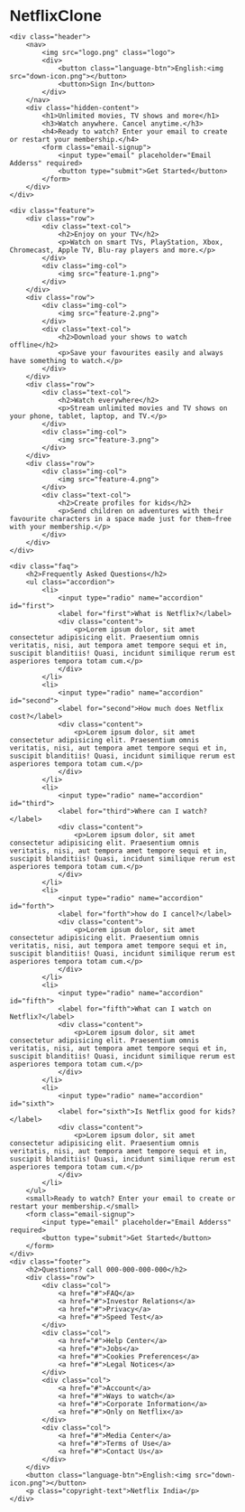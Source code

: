 # NetflixClone
<html lang="en">
<head>
    <meta charset="UTF-8">
    <meta name="viewport" content="width=device-width, initial-scale=1.0">
    <title>Netflix Homepage</title>
    <style>
      *{
    margin: 0;
    padding: 0;
    font-family: 'poppins',sans-serif;
    box-sizing: border-box;
}

body{
    background: #000;
    color: #fff;
}

.header{
    width: 100%;
    height: 100vh;
    background-image: linear-gradient(rgba(0,0,0,0.7),rgba(0,0,0,0.7)), url(header-image.png);
    background-size: cover;
    background-position: center;
    padding: 10px 8%;
    position: relative;
}

nav{
    display: flex;
    align-items: center;
    justify-content: space-between;
    padding: 10px 0;
}

.logo{
    width: 150px;
    cursor: pointer;
}

nav button{
    border: 0;
    outline: 0;
    background: #db0001;
    color: #fff;
    padding: 7px 20px;
    font-size: 12px;
    border-radius: 4px;
    margin-left: 10px;
    cursor: pointer;
}

.language-btn{
    display: inline-flex;
    align-items: center;
    background: transparent;
    border: 1px solid #fff;
    padding: 7px 10px;
}

.language-btn{
    margin-left: 100px;
    width: 84px;
}

.language-btn{
    margin-left: 100px;
    width: 84px;
}

.language-btn img{
    margin-left: 10px;
    width: 10px;
}

.hidden-content{
    position: absolute;
    top: 50%;
    left: 50%;
    transform: translate(-50%, -50%);
    text-align: center;
    margin-top: 100px;
}

.hidden-content h1{
    font-size: 60px;
    line-height: 70px;
    font-weight: 600;
    max-width: 650px;
}

.hidden-content h3{
    font-weight: 400;
    margin-bottom: 20px;
}

.email-signup{
    background: #fff;
    border-radius: 4px;
    display: flex;
    align-items: center;
    margin-top: 30px;
    overflow: hidden;
}

.email-signup input{
    flex: 1;
    border: 0;
    outline: 0;
    margin-left: 20px;
}

.email-signup button{
    background: #db0001;
    border: 0;
    outline: 0;
    color: #fff;
    font-size: 16px;
    cursor: pointer;
    padding: 15px 30px;
}

/*---------features----------*/

.features{
    padding: 50px 12%;
    font-size: 22px;
}

.row{
    display: flex;
    width: 100%;
    align-items: center;
    flex-wrap: wrap;
    padding: 50px 0;
}

.text-col{
    flex-basis: 50%;
    margin-bottom: 20px;
}

.img-col{
    flex-basis: 50%;
    margin-bottom: 20px;
}

.img-col img{
    display: block;
    width: 90%;
    margin: auto;
}

.features h2{
    font-size: 50px;
    font-weight: 600;
    margin-bottom: 20px;
}

/*------------faq-------------*/

.faq{
    padding: 10px 12%;
    text-align: center;
    font-size: 18px;
}

.faq h2{
    font-weight: 500;
    font-size: 40px;
}

.accordion{
    margin: 60px auto;
    width: 100%;
    max-width: 750px;
}

.accordion li{
    list-style: none;
    width: 100%;
    padding: 5px;
}

.accordion li label{
    display: flex;
    align-items: center;
    padding: 20px;
    font-size: 18px;
    font-weight: 500;
    background: #303030;
    margin-bottom: 2px;
    cursor: pointer;
    position: relative;
}

label::after{
    content: '+';
    font-size: 34px;
    position: absolute;
    right: 20px;
    transition: tansform 0.5s;
}

input[type="radio"]{
    display: none;
}
.accordion .content{
    background: #303030;
    text-align: left;
    padding: 0 20px;
    max-height: 0;
    overflow: hidden;
    transition: max-height 0.5s, padding 0.5s;
}

.accordion input[type="radio"]:checked + label + .content{
    max-width: 700px;
    padding: 30px 20px;
}

.accordion input[type="radio"]:checked + label::after{
    transform: rotate(135deg);
}

.faq .email-signup{
    max-width: 600px;
    margin: 20px auto 60px;
}

.faq small{
    font-size: 13px;
}

/*------------footer-------------*/

.footer{
    padding: 50px 15% 10px;
    border-top: 6px solid #333;
    color: #777;
}

.footer h2{
    font-size: 18px;
    font-weight: 400;
    margin-bottom: 30px;
} 

.footer .col{
    flex-basis: 25%;
    flex-grow: 1;
    margin-bottom: 20px;
}

.footer .col a{
    display: block;
    text-decoration: none;
    color: #777;
    font-size: 14px;
    margin-bottom: 10px;
}

.footer .row{
    align-items: flex-start;
    padding: 10px 0;
}

.footer .language-btn{
    color: #fff;
    padding: 10px 8px;
    border-radius: 3px;
}

.copyright-text{
    font-size: 14px;
    margin-top: 20px;
    margin-bottom: 10px;
}

/*----------media queries for small screen--------------*/

@media only screen and (max-width: 600px){
    .logo{
        width: 100px;
    }
    nav button{
        padding: 5px 10px;
    }
    nav .language-btn{
        padding: 4px 8px;
    }
    .header-content{
        position: unset;
        transform: none;
        padding-top: 150px;
    }
    .header-content h1{
        font-size: 30px;
    }
    .email-signup button{
        font-size: 12px;
        padding: 10px 15px;
    }
    .text-col, .img-col{
        flex-basis: 100%;
    }
    .features h2{
        font-size: 30px;
    }
    .features p{
        font-size: 15px;
    }
    .row:nth-child(2), .row:nth-child(4){
        flex-direction: column-reverse;
    }
    .features .row{
        padding: 10px 0;
    }
    .faq h2{
        font-size: 20px;
    }
    .accordion .content{
        font-size: 14px;
    }
    .accordion li label{
        padding: 10px;
        font-size: 14px;
    }
    label::after{
        font-size: 32px;
    }
}
</style>
</head>
<body>

    <div class="header">
        <nav>
            <img src="logo.png" class="logo">
            <div>
                <button class="language-btn">English:<img src="down-icon.png"></button>
                <button>Sign In</button>
            </div>
        </nav>
        <div class="hidden-content">
            <h1>Unlimited movies, TV shows and more</h1>
            <h3>Watch anywhere. Cancel anytime.</h3>
            <h4>Ready to watch? Enter your email to create or restart your membership.</h4>
            <form class="email-signup">
                <input type="email" placeholder="Email Adderss" required>
                <button type="submit">Get Started</button>
            </form>
        </div>
    </div>

    <div class="feature">
        <div class="row">
            <div class="text-col">
                <h2>Enjoy on your TV</h2>
                <p>Watch on smart TVs, PlayStation, Xbox, Chromecast, Apple TV, Blu-ray players and more.</p>
            </div>
            <div class="img-col">
                <img src="feature-1.png">
            </div>
        </div>
        <div class="row">
            <div class="img-col">
                <img src="feature-2.png">
            </div>
            <div class="text-col">
                <h2>Download your shows to watch offline</h2>
                <p>Save your favourites easily and always have something to watch.</p>
            </div>
        </div>
        <div class="row">
            <div class="text-col">
                <h2>Watch everywhere</h2>
                <p>Stream unlimited movies and TV shows on your phone, tablet, laptop, and TV.</p>
            </div>
            <div class="img-col">
                <img src="feature-3.png">
            </div>
        </div>
        <div class="row">
            <div class="img-col">
                <img src="feature-4.png">
            </div>
            <div class="text-col">
                <h2>Create profiles for kids</h2>
                <p>Send children on adventures with their favourite characters in a space made just for them—free with your membership.</p>
            </div>
        </div>
    </div>

    <div class="faq">
        <h2>Frequently Asked Questions</h2>
        <ul class="accordion">
            <li>
                <input type="radio" name="accordion" id="first">
                <label for="first">What is Netflix?</label>
                <div class="content">
                    <p>Lorem ipsum dolor, sit amet consectetur adipisicing elit. Praesentium omnis veritatis, nisi, aut tempora amet tempore sequi et in, suscipit blanditiis! Quasi, incidunt similique rerum est asperiores tempora totam cum.</p>
                </div>
            </li>
            <li>
                <input type="radio" name="accordion" id="second">
                <label for="second">How much does Netflix cost?</label>
                <div class="content">
                    <p>Lorem ipsum dolor, sit amet consectetur adipisicing elit. Praesentium omnis veritatis, nisi, aut tempora amet tempore sequi et in, suscipit blanditiis! Quasi, incidunt similique rerum est asperiores tempora totam cum.</p>
                </div>
            </li>
            <li>
                <input type="radio" name="accordion" id="third">
                <label for="third">Where can I watch?</label>
                <div class="content">
                    <p>Lorem ipsum dolor, sit amet consectetur adipisicing elit. Praesentium omnis veritatis, nisi, aut tempora amet tempore sequi et in, suscipit blanditiis! Quasi, incidunt similique rerum est asperiores tempora totam cum.</p>
                </div>
            </li>
            <li>
                <input type="radio" name="accordion" id="forth">
                <label for="forth">how do I cancel?</label>
                <div class="content">
                    <p>Lorem ipsum dolor, sit amet consectetur adipisicing elit. Praesentium omnis veritatis, nisi, aut tempora amet tempore sequi et in, suscipit blanditiis! Quasi, incidunt similique rerum est asperiores tempora totam cum.</p>
                </div>
            </li>
            <li>
                <input type="radio" name="accordion" id="fifth">
                <label for="fifth">What can I watch on Netflix?</label>
                <div class="content">
                    <p>Lorem ipsum dolor, sit amet consectetur adipisicing elit. Praesentium omnis veritatis, nisi, aut tempora amet tempore sequi et in, suscipit blanditiis! Quasi, incidunt similique rerum est asperiores tempora totam cum.</p>
                </div>
            </li>
            <li>
                <input type="radio" name="accordion" id="sixth">
                <label for="sixth">Is Netflix good for kids?</label>
                <div class="content">
                    <p>Lorem ipsum dolor, sit amet consectetur adipisicing elit. Praesentium omnis veritatis, nisi, aut tempora amet tempore sequi et in, suscipit blanditiis! Quasi, incidunt similique rerum est asperiores tempora totam cum.</p>
                </div>
            </li>
        </ul>
        <small>Ready to watch? Enter your email to create or restart your membership.</small>
        <form class="email-signup">
            <input type="email" placeholder="Email Adderss" required>
            <button type="submit">Get Started</button>
        </form>
    </div>
    <div class="footer">
        <h2>Questions? call 000-000-000-000</h2>
        <div class="row">
            <div class="col">
                <a href="#">FAQ</a>
                <a href="#">Investor Relations</a>
                <a href="#">Privacy</a>
                <a href="#">Speed Test</a>
            </div>
            <div class="col">
                <a href="#">Help Center</a>
                <a href="#">Jobs</a>
                <a href="#">Cookies Preferences</a>
                <a href="#">Legal Notices</a>
            </div>
            <div class="col">
                <a href="#">Account</a>
                <a href="#">Ways to watch</a>
                <a href="#">Corporate Information</a>
                <a href="#">Only on Netflix</a>
            </div>
            <div class="col">
                <a href="#">Media Center</a>
                <a href="#">Terms of Use</a>
                <a href="#">Contact Us</a>
            </div>
        </div>
        <button class="language-btn">English:<img src="down-icon.png"></button>
        <p class="copyright-text">Netflix India</p>
    </div>
    
</body>
</html>

